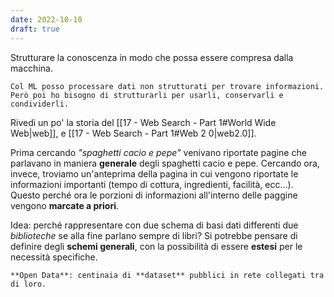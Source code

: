 ```yaml
---
date: 2022-10-10
draft: true
---
```


Strutturare la conoscenza in modo che possa essere compresa dalla macchina.

```ad-important
Col ML posso processare dati non strutturati per trovare informazioni. Però poi ho bisogno di strutturarli per usarli, conservarli e condividerli.
```

Rivedi un po' la storia del [[17 - Web Search - Part 1#World Wide Web|web]], e [[17 - Web Search - Part 1#Web 2 0|web2.0]].

Prima cercando *"spaghetti cacio e pepe"* venivano riportate pagine che parlavano in maniera **generale** degli spaghetti cacio e pepe.
Cercando ora, invece, troviamo un'anteprima della pagina in cui vengono riportate le informazioni importanti (tempo di cottura, ingredienti, facilità, ecc...).
Questo perché ora le porzioni di informazioni all'interno delle paggine vengono **marcate a priori**.

Idea: perché rappresentare con due schema di basi dati differenti due *biblioteche* se alla fine parlano sempre di libri?
Si potrebbe pensare di definire degli **schemi generali**, con la possibilità di essere **estesi** per le necessità specifiche.

```ad-tldr
**Open Data**: centinaia di **dataset** pubblici in rete collegati tra di loro.
```



